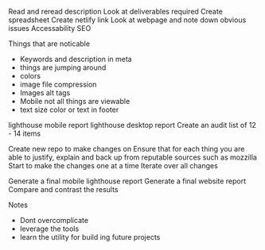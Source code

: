 Read and reread description
Look at deliverables required
Create spreadsheet
Create netlify link
Look at webpage and note down obvious issues
Accessability
SEO

Things that are noticable
* Keywords and description in meta
* things are jumping around
* colors
* image file compression
* Images alt tags
* Mobile not all things are viewable
* text size
color or text in footer

lighthouse mobile report
lighthouse desktop report
Create an audit list of 12 - 14 items

Create new repo to make changes on
Ensure that for each thing you are able to justify, explain and back up from reputable sources such as mozzilla
Start to make the changes one at a time
Iterate over all changes

Generate a final mobile lighthouse report
Generate a final website report
Compare and contrast the results

Notes
* Dont overcomplicate
* leverage the tools
* learn the utility for build ing future projects





